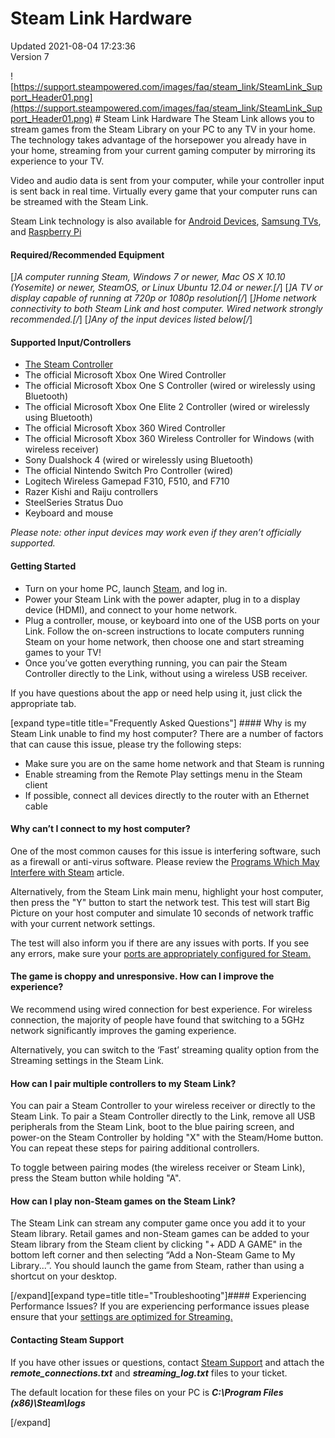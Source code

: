 # Steam Link Hardware
Updated 2021-08-04 17:23:36  
Version 7  

![https://support.steampowered.com/images/faq/steam_link/SteamLink_Support_Header01.png](https://support.steampowered.com/images/faq/steam_link/SteamLink_Support_Header01.png)  # Steam Link Hardware
The Steam Link allows you to stream games from the Steam Library on your PC to any TV in your home. The technology takes advantage of the horsepower you already have in your home, streaming from your current gaming computer by mirroring its experience to your TV.  
  
Video and audio data is sent from your computer, while your controller input is sent back in real time. Virtually every game that your computer runs can be streamed with the Steam Link.  
  
Steam Link technology is also available for [Android Devices](https://help.steampowered.com/en/faqs/view/7112-CD02-7B57-59F8), [Samsung TVs](https://help.steampowered.com/en/faqs/view/175C-DDCE-F0CF-B3BD), and [Raspberry Pi](https://help.steampowered.com/en/faqs/view/6424-467A-31D9-C6CB)   
  
#### Required/Recommended Equipment
[*]A computer running Steam, Windows 7 or newer, Mac OS X 10.10 (Yosemite) or newer, SteamOS, or Linux Ubuntu 12.04 or newer.[/*]  			[*]A TV or display capable of running at 720p or 1080p resolution[/*]  			[*]Home network connectivity to both Steam Link and host computer. Wired network strongly recommended.[/*]  			[*]Any of the input devices listed below[/*]  
  
#### Supported Input/Controllers
* [The Steam Controller](https://store.steampowered.com/app/353370/Steam_Controller/)
* The official Microsoft Xbox One Wired Controller
* The official Microsoft Xbox One S Controller (wired or wirelessly using Bluetooth)
* The official Microsoft Xbox One Elite 2 Controller (wired or wirelessly using Bluetooth)
* The official Microsoft Xbox 360 Wired Controller
* The official Microsoft Xbox 360 Wireless Controller for Windows (with wireless receiver)
* Sony Dualshock 4 (wired or wirelessly using Bluetooth)
* The official Nintendo Switch Pro Controller (wired)
* Logitech Wireless Gamepad F310, F510, and F710
* Razer Kishi and Raiju controllers
* SteelSeries Stratus Duo
* Keyboard and mouse
  
  
*Please note: other input devices may work even if they aren’t officially supported.*  
  
#### Getting Started
* Turn on your home PC, launch [Steam](https://store.steampowered.com/about/), and log in.
* Power your Steam Link with the power adapter, plug in to a display device (HDMI), and connect to your home network.
* Plug a controller, mouse, or keyboard into one of the USB ports on your Link. Follow the on-screen instructions to locate computers running Steam on your home network, then choose one and start streaming games to your TV!
* Once you’ve gotten everything running, you can pair the Steam Controller directly to the Link, without using a wireless USB receiver.
  
  
If you have questions about the app or need help using it, just click the appropriate tab.  
  
[expand type=title title="Frequently Asked Questions"] #### Why is my Steam Link unable to find my host computer?
There are a number of factors that can cause this issue, please try the following steps:  
  
* Make sure you are on the same home network and that Steam is running
* Enable streaming from the Remote Play settings menu in the Steam client
* If possible, connect all devices directly to the router with an Ethernet cable
  
  
#### Why can’t I connect to my host computer?
One of the most common causes for this issue is interfering software, such as a firewall or anti-virus software. Please review the [Programs Which May Interfere with Steam](https://help.steampowered.com/en/faqs/view/1F39-DCB4-FF28-5748) article.  
  
Alternatively, from the Steam Link main menu, highlight your host computer, then press the "Y" button to start the network test. This test will start Big Picture on your host computer and simulate 10 seconds of network traffic with your current network settings.  
  
The test will also inform you if there are any issues with ports. If you see any errors, make sure your [ports are appropriately configured for Steam.](https://help.steampowered.com/en/faqs/view/2EA8-4D75-DA21-31EB)  
  
#### The game is choppy and unresponsive. How can I improve the experience?
We recommend using wired connection for best experience. For wireless connection, the majority of people have found that switching to a 5GHz network significantly improves the gaming experience.  
  
Alternatively, you can switch to the ‘Fast’ streaming quality option from the Streaming settings in the Steam Link.  
  
#### How can I pair multiple controllers to my Steam Link?
You can pair a Steam Controller to your wireless receiver or directly to the Steam Link. To pair a Steam Controller directly to the Link, remove all USB peripherals from the Steam Link, boot to the blue pairing screen, and power-on the Steam Controller by holding "X" with the Steam/Home button. You can repeat these steps for pairing additional controllers.  
  
To toggle between pairing modes (the wireless receiver or Steam Link), press the Steam button while holding "A".  
  
#### How can I play non-Steam games on the Steam Link?
The Steam Link can stream any computer game once you add it to your Steam library. Retail games and non-Steam games can be added to your Steam library from the Steam client by clicking "+ ADD A GAME" in the bottom left corner and then selecting “Add a Non-Steam Game to My Library...”. You should launch the game from Steam, rather than using a shortcut on your desktop.  
  
[/expand][expand type=title title="Troubleshooting"]#### Experiencing Performance Issues?
If you are experiencing performance issues please ensure that your [settings are optimized for Streaming.](https://help.steampowered.com/en/faqs/view/3E3D-BE6B-787D-A5D2)  
  
#### Contacting Steam Support
If you have other issues or questions, contact [Steam Support](https://help.steampowered.com/en/wizard/HelpWithGameIssue/?appid=353380&issueid=354&nodeid=1&return_nodeid=9) and attach the ***remote_connections.txt*** and ***streaming_log.txt*** files to your ticket.  
  
The default location for these files on your PC is ***C:\Program Files (x86)\Steam\logs***  
  
[/expand]